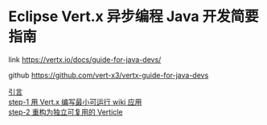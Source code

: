 # Eclipse Vert.x 异步编程 Java 开发简要指南

link https://vertx.io/docs/guide-for-java-devs/

github https://github.com/vert-x3/vertx-guide-for-java-devs

[引言](intro.md)</br>
[step-1 用 Vert.x 编写最小可运行 wiki 应用](step-1/README.md)</br>
[step-2 重构为独立可复用的 Verticle](step-2/README.md)